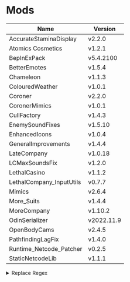 # Mods

| Name                     | Version    |
| ------------------------ | ---------- |
| AccurateStaminaDisplay   | v2.2.0     |
| Atomics Cosmetics        | v1.2.1     |
| BepInExPack              | v5.4.2100  |
| BetterEmotes             | v1.5.4     |
| Chameleon                | v1.1.3     |
| ColouredWeather          | v1.0.1     |
| Coroner                  | v2.2.0     |
| CoronerMimics            | v1.0.1     |
| CullFactory              | v1.4.3     |
| EnemySoundFixes          | v1.5.10    |
| EnhancedIcons            | v1.0.4     |
| GeneralImprovements      | v1.4.4     |
| LateCompany              | v1.0.18    |
| LCMaxSoundsFix           | v1.2.0     |
| LethalCasino             | v1.1.2     |
| LethalCompany_InputUtils | v0.7.7     |
| Mimics                   | v2.6.4     |
| More_Suits               | v1.4.4     |
| MoreCompany              | v1.10.2    |
| OdinSerializer           | v2022.11.9 |
| OpenBodyCams             | v2.4.5     |
| PathfindingLagFix        | v1.4.0     |
| Runtime_Netcode_Patcher  | v0.2.5     |
| StaticNetcodeLib         | v1.1.1     |

<details>

<summary>Replace Regex</summary>

`^([A-Za-z_]+?) v([0-9]+(\.[0-9]+)+) by [A-Za-z0-9]+$`

`| $1 | v$2 |`

</details>
